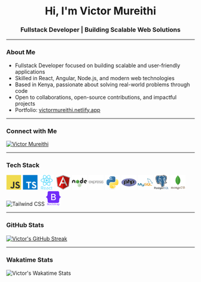 <h1 align="center">Hi, I'm Victor Mureithi</h1>
<h3 align="center">Fullstack Developer | Building Scalable Web Solutions</h3>

---

### About Me
- Fullstack Developer focused on building scalable and user-friendly applications  
- Skilled in React, Angular, Node.js, and modern web technologies  
- Based in Kenya, passionate about solving real-world problems through code  
- Open to collaborations, open-source contributions, and impactful projects  
- Portfolio: [victormureithi.netlify.app](https://victormureithi.netlify.app)

---

### Connect with Me
<p align="left">
<a href="https://linkedin.com/in/victor-mureithi-97b469294" target="_blank">
  <img src="https://raw.githubusercontent.com/rahuldkjain/github-profile-readme-generator/master/src/images/icons/Social/linked-in-alt.svg" alt="Victor Mureithi" width="40" height="40"/>
</a>
</p>

---

### Tech Stack
<p align="left">
  <img src="https://raw.githubusercontent.com/devicons/devicon/master/icons/javascript/javascript-original.svg" alt="JavaScript" width="40" height="40"/>
  <img src="https://raw.githubusercontent.com/devicons/devicon/master/icons/typescript/typescript-original.svg" alt="TypeScript" width="40" height="40"/>
  <img src="https://raw.githubusercontent.com/devicons/devicon/master/icons/react/react-original-wordmark.svg" alt="React" width="40" height="40"/>
  <img src="https://raw.githubusercontent.com/devicons/devicon/master/icons/angularjs/angularjs-original.svg" alt="Angular" width="40" height="40"/>
  <img src="https://raw.githubusercontent.com/devicons/devicon/master/icons/nodejs/nodejs-original-wordmark.svg" alt="Node.js" width="40" height="40"/>
  <img src="https://raw.githubusercontent.com/devicons/devicon/master/icons/express/express-original-wordmark.svg" alt="Express" width="40" height="40"/>
  <img src="https://raw.githubusercontent.com/devicons/devicon/master/icons/python/python-original.svg" alt="Python" width="40" height="40"/>
  <img src="https://raw.githubusercontent.com/devicons/devicon/master/icons/php/php-original.svg" alt="PHP" width="40" height="40"/>
  <img src="https://raw.githubusercontent.com/devicons/devicon/master/icons/mysql/mysql-original-wordmark.svg" alt="MySQL" width="40" height="40"/>
  <img src="https://raw.githubusercontent.com/devicons/devicon/master/icons/postgresql/postgresql-original-wordmark.svg" alt="PostgreSQL" width="40" height="40"/>
  <img src="https://raw.githubusercontent.com/devicons/devicon/master/icons/mongodb/mongodb-original-wordmark.svg" alt="MongoDB" width="40" height="40"/>
  <img src="https://www.vectorlogo.zone/logos/tailwindcss/tailwindcss-icon.svg" alt="Tailwind CSS" width="40" height="40"/>
  <img src="https://raw.githubusercontent.com/devicons/devicon/master/icons/bootstrap/bootstrap-plain-wordmark.svg" alt="Bootstrap" width="40" height="40"/>
</p>

---

### GitHub Stats
<p>
<a href="https://github.com/mureithi820">
  <img align="center" src="https://github-readme-streak-stats.herokuapp.com/?user=mureithi820&theme=gotham" alt="Victor's GitHub Streak"/>
</a>
</p>

---

### Wakatime Stats
![Victor's Wakatime Stats](https://github-readme-stats.vercel.app/api/wakatime?username=mureihti820&theme=gotham&layout=compact)
